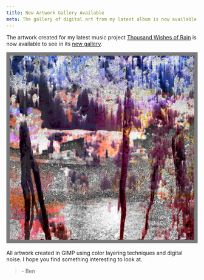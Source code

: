 ```yaml
---
title: New Artwork Gallery Available
meta: The gallery of digital art from my latest album is now available.
---
```


The artwork created for my latest music project [Thousand Wishes of
Rain](https://lexicachromatica.xyz/music/2023/07/27/Thousand-Wishes-of-Rain-Released)
is now available to see in its [new
gallery](https://lexicachromatica.xyz/artwork/thousand-wishes-of-rain/).

![TWOR Thumbnail](/assets/artwork/TWORThumbnail.jpg)

All artwork created in GIMP using color layering techniques and digital noise. I
hope you find something interesting to look at.

<blockquote>
- Ben
</blockquote>
